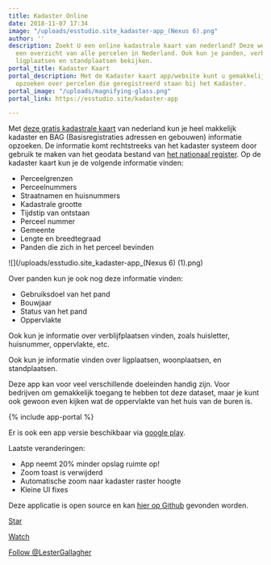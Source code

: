 ```yaml
---
title: Kadaster Online
date: 2018-11-07 17:34
image: "/uploads/esstudio.site_kadaster-app_(Nexus 6).png"
author: ''
description: Zoekt U een online kadastrale kaart van nederland? Deze website biedt
  een overzicht van alle percelen in Nederland. Ook kun je panden, verblijfplaatsen,
  ligplaatsen en standplaatsen bekijken.
portal_title: Kadaster Kaart
portal_description: Met de Kadaster kaart app/website kunt u gemakkelijk informatie
  opzoeken over percelen die geregistreerd staan bij het Kadaster.
portal_image: "/uploads/magnifying-glass.png"
portal_link: https://esstudio.site/kadaster-app

---
```

Met [deze gratis kadastrale kaart](https://esstudio.site/kadaster-app) van nederland kun je heel makkelijk kadaster en BAG (Basisregistraties adressen en gebouwen) informatie opzoeken. De informatie komt rechtstreeks van het kadaster systeem door gebruik te maken van het geodata bestand van [het nationaal register](https://www.nationaalregister.nl/). Op de kadaster kaart kun je de volgende informatie vinden:

* Perceelgrenzen
* Perceelnummers
* Straatnamen en huisnummers
* Kadastrale grootte
* Tijdstip van ontstaan
* Perceel nummer
* Gemeente
* Lengte en breedtegraad
* Panden die zich in het perceel bevinden

![](/uploads/esstudio.site_kadaster-app_(Nexus 6) (1).png)

Over panden kun je ook nog deze informatie vinden:

* Gebruiksdoel van het pand
* Bouwjaar
* Status van het pand
* Oppervlakte

Ook kun je informatie over verblijfplaatsen vinden, zoals huisletter, huisnummer, oppervlakte, etc.

Ook kun je informatie vinden over ligplaatsen, woonplaatsen, en standplaatsen.

Deze app kan voor veel verschillende doeleinden handig zijn. Voor bedrijven om gemakkelijk toegang te hebben tot deze dataset, maar je kunt ook gewoon even kijken wat de oppervlakte van het huis van de buren is.

{% include app-portal %}

Er is ook een app versie beschikbaar via [google play](https://play.google.com/store/apps/details?id=com.EchoSierraStudio.Kadaster_Kaart).

Laatste veranderingen:

* App neemt 20% minder opslag ruimte op!
* Zoom toast is verwijderd
* Automatische zoom naar kadaster raster hoogte
* Kleine UI fixes

Deze applicatie is open source en kan [hier op Github](https://github.com/LesterGallagher/kadaster-app) gevonden worden.

<!-- Place this tag where you want the button to render. -->
<a class="github-button" href="https://github.com/LesterGallagher/kadaster-app" data-icon="octicon-star" data-show-count="true" aria-label="Star LesterGallagher/kadaster-app on GitHub">Star</a>
<!-- Place this tag where you want the button to render. -->
<a class="github-button" href="https://github.com/LesterGallagher/kadaster-app/subscription" data-icon="octicon-eye" data-show-count="true" aria-label="Watch LesterGallagher/kadaster-app on GitHub">Watch</a>
<!-- Place this tag where you want the button to render. -->
<a class="github-button" href="https://github.com/LesterGallagher" data-show-count="true" aria-label="Follow @LesterGallagher on GitHub">Follow @LesterGallagher</a>

<script async defer src="https://buttons.github.io/buttons.js"></script>